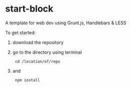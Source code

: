 start-block
===========

A template for web dev using Grunt.js, Handlebars &amp; LESS

To get started:
1. download the repository
2. go to the directory using terminal

        cd /location/of/repo

3. and

        npm install
